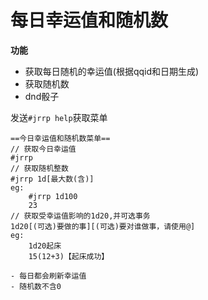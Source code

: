 # 每日幸运值和随机数

**功能**

- 获取每日随机的幸运值(根据qqid和日期生成)
- 获取随机数
- dnd骰子

发送`#jrrp help`获取菜单


```shell
==今日幸运值和随机数菜单==
// 获取今日幸运值
#jrrp
// 获取随机整数
#jrrp 1d[最大数(含)]
eg: 
    #jrrp 1d100
    23
// 获取受幸运值影响的1d20,并可选事务
1d20[(可选)要做的事][(可选)要对谁做事，请使用@]
eg: 
    1d20起床
    15(12+3)【起床成功】

- 每日都会刷新幸运值
- 随机数不含0
```